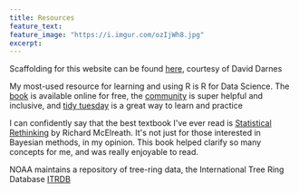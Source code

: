 ```yaml
---
title: Resources
feature_text:
feature_image: "https://i.imgur.com/ozIjWh8.jpg"
excerpt: 
---
```


Scaffolding for this website can be found [here](https://alembic.darn.es/), courtesy of David Darnes

My most-used resource for learning and using R is R for Data Science. The [book](https://r4ds.had.co.nz/) is available online for free, the [community](https://www.rfordatasci.com/) is super helpful and inclusive, and [tidy tuesday](https://github.com/rfordatascience/tidytuesday) is a great way to learn and practice

I can confidently say that the best textbook I've ever read is [Statistical Rethinking](https://xcelab.net/rm/statistical-rethinking/) by Richard McElreath. It's not just for those interested in Bayesian methods, in my opinion. This book helped clarify so many concepts for me, and was really enjoyable to read. 

NOAA maintains a repository of tree-ring data, the International Tree Ring Database [ITRDB](https://www.ncei.noaa.gov/products/paleoclimatology/tree-ring)